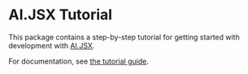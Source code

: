 # AI.JSX Tutorial

This package contains a step-by-step tutorial for getting started with development with
[AI.JSX](https://ai-jsx.com).

For documentation, see [the tutorial guide]([https://docs.ai-jsx.com/tutorials/aijsxTutorials/part1-completion]).
